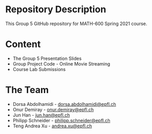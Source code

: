 # Repository Description

This Group 5 GitHub repository for MATH-600 Spring 2021 course.

# Content

- The Group 5 Presentation Slides
- Group Project Code - Online Movie Streaming
- Course Lab Submissions

# The Team

- Dorsa Abdolhamidi - dorsa.abdolhamidi@epfl.ch
- Onur Demiray - onur.demiray@epfl.ch
- Jun Han - jun.han@epfl.ch
- Philipp Schneider - philipp.schneider@epfl.ch
- Teng Andrea Xu - andrea.xu@epfl.ch

